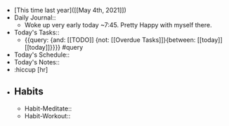 - [This time last year]([[May 4th, 2021]])
- Daily Journal::
    - Woke up very early today ~7:45. Pretty Happy with myself there. 
- Today's Tasks::
    - {{query: {and: [[TODO]] {not: [[Overdue Tasks]]}{between: [[today]] [[today]]}}}} #query
- Today's Schedule::
- Today's Notes::
- :hiccup [hr]
- Habits
    - 
    - Habit-Meditate:: 
    - Habit-Workout::
